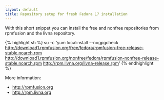 ```yaml
---
layout: default
title: Repository setup for fresh Fedora 17 installation
---
```


With this short snippet you can install the free and nonfree repositories from rpmfusion and the livna repository.

{% highlight sh %}
su -c 'yum localinstall --nogpgcheck http://download1.rpmfusion.org/free/fedora/rpmfusion-free-release-stable.noarch.rpm http://download1.rpmfusion.org/nonfree/fedora/rpmfusion-nonfree-release-stable.noarch.rpm http://rpm.livna.org/livna-release.rpm'
{% endhighlight %}

More information:
 * http://rpmfusion.org
 * http://rpm.livna.org
